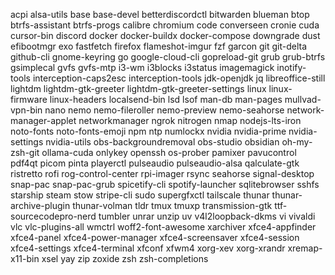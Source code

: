 acpi
alsa-utils
base
base-devel
betterdiscordctl
bitwarden
blueman
btop
btrfs-assistant
btrfs-progs
calibre
chromium
code
converseen
cronie
cuda
cursor-bin
discord
docker
docker-buildx
docker-compose
downgrade
dust
efibootmgr
exo
fastfetch
firefox
flameshot-imgur
fzf
garcon
git
git-delta
github-cli
gnome-keyring
go
google-cloud-cli
gopreload-git
grub
grub-btrfs
gsimplecal
gvfs
gvfs-mtp
i3-wm
i3blocks
i3status
imagemagick
inotify-tools
interception-caps2esc
interception-tools
jdk-openjdk
jq
libreoffice-still
lightdm
lightdm-gtk-greeter
lightdm-gtk-greeter-settings
linux
linux-firmware
linux-headers
localsend-bin
lsd
lsof
man-db
man-pages
mullvad-vpn-bin
nano
nemo
nemo-fileroller
nemo-preview
nemo-seahorse
network-manager-applet
networkmanager
ngrok
nitrogen
nmap
nodejs-lts-iron
noto-fonts
noto-fonts-emoji
npm
ntp
numlockx
nvidia
nvidia-prime
nvidia-settings
nvidia-utils
obs-backgroundremoval
obs-studio
obsidian
oh-my-zsh-git
ollama-cuda
onlykey
openssh
os-prober
pamixer
pavucontrol
pdf4qt
picom
pinta
playerctl
pulseaudio
pulseaudio-alsa
qalculate-gtk
ristretto
rofi
rog-control-center
rpi-imager
rsync
seahorse
signal-desktop
snap-pac
snap-pac-grub
spicetify-cli
spotify-launcher
sqlitebrowser
sshfs
starship
steam
stow
stripe-cli
sudo
supergfxctl
tailscale
thunar
thunar-archive-plugin
thunar-volman
tldr
tmux
tmuxp
transmission-gtk
ttf-sourcecodepro-nerd
tumbler
unrar
unzip
uv
v4l2loopback-dkms
vi
vivaldi
vlc
vlc-plugins-all
wmctrl
woff2-font-awesome
xarchiver
xfce4-appfinder
xfce4-panel
xfce4-power-manager
xfce4-screensaver
xfce4-session
xfce4-settings
xfce4-terminal
xfconf
xfwm4
xorg-xev
xorg-xrandr
xremap-x11-bin
xsel
yay
zip
zoxide
zsh
zsh-completions
